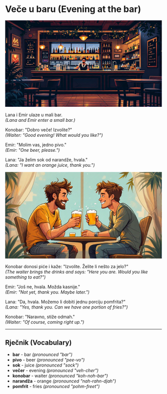 # Veče u baru (Evening at the bar)
![Img_0a1b2c](images/0a1b2c.png)

Lana i Emir ulaze u mali bar.  
*(Lana and Emir enter a small bar.)*

Konobar: "Dobro veče! Izvolite?"  
*(Waiter: "Good evening! What would you like?")*

Emir: "Molim vas, jedno pivo."  
*(Emir: "One beer, please.")*

Lana: "Ja želim sok od narandže, hvala."  
*(Lana: "I want an orange juice, thank you.")*

![Img_3d4e5f](images/3d4e5f.png)

Konobar donosi piće i kaže: "Izvolite. Želite li nešto za jelo?"  
*(The waiter brings the drinks and says: "Here you are. Would you like something to eat?")*

Emir: "Još ne, hvala. Možda kasnije."  
*(Emir: "Not yet, thank you. Maybe later.")*

Lana: "Da, hvala. Možemo li dobiti jednu porciju pomfrita?"  
*(Lana: "Yes, thank you. Can we have one portion of fries?")*

Konobar: "Naravno, stiže odmah."  
*(Waiter: "Of course, coming right up.")*

---

## Rječnik (Vocabulary)

- **bar** - bar *(pronounced "bar")*  
- **pivo** - beer *(pronounced "pee-vo")*  
- **sok** - juice *(pronounced "sock")*  
- **večer** - evening *(pronounced "veh-cher")*  
- **konobar** - waiter *(pronounced "koh-noh-bar")*  
- **narandža** - orange *(pronounced "nah-rahn-djah")*  
- **pomfrit** - fries *(pronounced "pohm-freet")*
